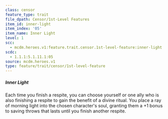 ```yaml
---
class: censor
feature_type: trait
file_dpath: Censor/1st-Level Features
item_id: inner-light
item_index: '05'
item_name: Inner Light
level: 1
scc:
  - mcdm.heroes.v1:feature.trait.censor.1st-level-feature:inner-light
scdc:
  - 1.1.1:5.1.11.1:05
source: mcdm.heroes.v1
type: feature/trait/censor/1st-level-feature
---
```


##### Inner Light

Each time you finish a respite, you can choose yourself or one ally who is also finishing a respite to gain the benefit of a divine ritual. You place a ray of morning light into the chosen character's soul, granting them a +1 bonus to saving throws that lasts until you finish another respite.
